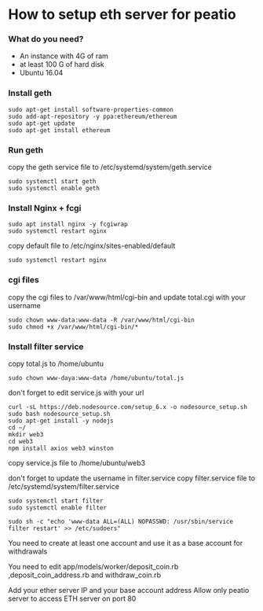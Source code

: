 # How to setup eth server for peatio

### What do you need?
- An instance with 4G of ram
- at least 100 G of hard disk
- Ubuntu 16.04

### Install geth

    sudo apt-get install software-properties-common
    sudo add-apt-repository -y ppa:ethereum/ethereum
    sudo apt-get update
    sudo apt-get install ethereum


### Run geth
copy the geth service file to /etc/systemd/system/geth.service
    
    sudo systemctl start geth
    sudo systemctl enable geth

### Install Nginx + fcgi


    sudo apt install nginx -y fcgiwrap
    sudo systemctl restart nginx

copy default file to /etc/nginx/sites-enabled/default

    sudo systemctl restart nginx


### cgi files

copy the cgi files to /var/www/html/cgi-bin and update total.cgi with your username

    sudo chown www-data:www-data -R /var/www/html/cgi-bin
    sudo chmod +x /var/www/html/cgi-bin/*

### Install filter service
copy total.js to /home/ubuntu

    sudo chown www-daya:www-data /home/ubuntu/total.js
don't forget to edit service.js with your url

    curl -sL https://deb.nodesource.com/setup_6.x -o nodesource_setup.sh
    sudo bash nodesource_setup.sh
    sudo apt-get install -y nodejs
    cd ~/
    mkdir web3
    cd web3
    npm install axios web3 winston
copy service.js file to /home/ubuntu/web3

don't forget to update the username in filter.service
copy filter.service file to /etc/systemd/system/filter.service

    sudo systemctl start filter
    sudo systemctl enable filter

    sudo sh -c "echo 'www-data ALL=(ALL) NOPASSWD: /usr/sbin/service filter restart' >> /etc/sudoers"

You need to create at least one account and use it as a base account for withdrawals 

You need to edit app/models/worker/deposit_coin.rb ,deposit_coin_address.rb and withdraw_coin.rb

Add your ether server IP and your base account address 
Allow only peatio server to access ETH server on port 80
